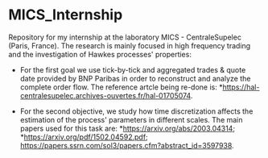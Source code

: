 # MICS_Internship
Repository for my internship at the laboratory MICS - CentraleSupelec (Paris, France). The research is mainly focused in high frequency trading and the investigation of Hawkes processes' properties:

- For the first goal we use tick-by-tick and aggregated trades & quote date provided by BNP Paribas in order to reconstruct and analyze the complete order flow. The reference artcle being re-done is:
*https://hal-centralesupelec.archives-ouvertes.fr/hal-01705074.

- For the second objective, we study how time discretization affects the estimation of the process' parameters in different scales. The main papers used for this task are: 
*https://arxiv.org/abs/2003.04314;
*https://arxiv.org/pdf/1502.04592.pdf;
https://papers.ssrn.com/sol3/papers.cfm?abstract_id=3597938.




